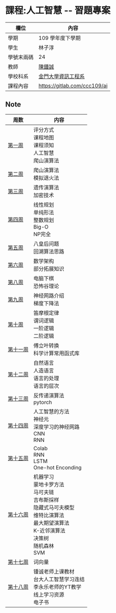 # 課程:人工智慧 -- 習題專案

欄位 | 內容
-----|--------
學期 | 109 學年度下學期
學生 |  林子淳
學號末兩碼 | 24
教師 | [陳鍾誠](https://www.nqu.edu.tw/educsie/index.php?act=blog&code=list&ids=4)
學校科系 | [金門大學資訊工程系](https://www.nqu.edu.tw/educsie/index.php)
課程內容 | https://gitlab.com/ccc109/ai


## Note

周数 | 内容
---- | ----
[第一周](https://github.com/lzc2021/ai109b/blob/main/note/week1.md) |  评分方式<br>  课程地图<br>  课程须知<br>  人工智慧<br> 爬山演算法
[第二周](https://github.com/lzc2021/ai109b/blob/main/note/week2.md) | 爬山演算法<br> 模拟退火法
[第三周](https://github.com/lzc2021/ai109b/blob/main/note/week3.md) | 遗传演算法<br> 加密技术
[第四周](https://github.com/lzc2021/ai109b/blob/main/note/week4.md) | 线性规划<br> 单纯形法 <br>整数规划<br> Big-O <br> NP完全
[第五周](https://github.com/lzc2021/ai109b/blob/main/note/week5.md) | 八皇后问题 <br> 回溯算法思路
[第六周](https://github.com/lzc2021/ai109b/blob/main/note/week6.md) | 数学架构<br> 部分拓展知识
[第八周](https://github.com/lzc2021/ai109b/blob/main/note/week8.md) | 电脑下棋 <br> 恐怖谷理论
[第九周](https://github.com/lzc2021/ai109b/blob/main/note/week9.md) | 神经网路介绍 <br> 梯度下降法
[第十周](https://github.com/lzc2021/ai109b/blob/main/note/week%E5%8D%81.md) | 笛摩根定律 <br> 谓词逻辑 <br> 一阶逻辑 <br> 二阶逻辑 
[第十一周](https://github.com/lzc2021/ai109b/blob/main/note/week%E5%8D%81%E4%B8%80.md) | 傅立叶转换 <br> 科学计算常用函式库
[第十二周](https://github.com/lzc2021/ai109b/blob/main/note/week%E5%8D%81%E4%BA%8C.md) | 自然语言<br> 人造语言<br> 语言的处理<br> 语言的层次<br> 
[第十三周](https://github.com/lzc2021/ai109b/blob/main/note/week%E5%8D%81%E4%B8%89.md) | 反传递演算法 <br> pytorch
[第十四周](https://github.com/lzc2021/ai109b/blob/main/note/week%E5%8D%81%E5%9B%9B.md) | 人工智慧的方法<br> 神经元<br>深度学习的神经网路 <br>CNN <br>  RNN
[第十五周](https://github.com/lzc2021/ai109b/blob/main/note/week%E5%8D%81%E4%BA%94.md) | Colab <br> RNN <br> LSTM <br> One-hot Enconding
[第十六周](https://github.com/lzc2021/ai109b/blob/main/note/week%E5%8D%81%E5%85%AD.md) | 机器学习 <br> 蒙地卡罗方法 <br> 马可夫链  <br> 吉布斯採样  <br> 隐藏式马可夫模型  <br> 维特比演算法 <br> 最大期望演算法  <br> K-近邻演算法 <br> 决策树 <br> 随机森林 <br> SVM 
[第十七周](https://github.com/lzc2021/ai109b/blob/main/note/week%E5%8D%81%E4%B8%83.md) | 词向量 
[第十八周](https://github.com/lzc2021/ai109b/blob/main/note/week%E5%8D%81%E5%85%AB.md) | 锺诚老师上课教材 <br> 台大人工智慧学习连结 <br> 李永乐老师的YT教学 <br> 线上学习资源 <br> 电子书
